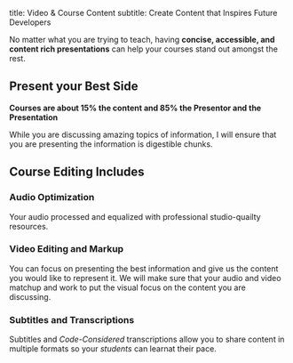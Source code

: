 title: Video & Course Content
subtitle: Create Content that Inspires Future Developers

No matter what you are trying to teach, having **concise, accessible, and content rich presentations** can help your courses stand out amongst the rest.


## Present your Best Side
**Courses are about 15% the content and 85% the Presentor and the Presentation**

While you are discussing amazing topics of information, I will ensure that you are presenting the information is digestible chunks.


## Course Editing Includes

### Audio Optimization
Your audio processed and equalized with professional studio-quailty resources.

### Video Editing and Markup
You can focus on presenting the best information and give us the content you would like to represent it. We will make sure that your audio and video matchup and work to put the visual focus on the content you are discussing.

### Subtitles and Transcriptions
Subtitles and _Code-Considered_ transcriptions allow you to share content in multiple formats so your _students_ can learnat their pace.
